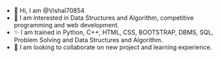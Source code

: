 - 👋 Hi, I am @Vishal70854
- 👀 I am interested in Data Structures and Algorithm, competitive programming and web development.
- ✨ I am trained in Python, C++, HTML, CSS, BOOTSTRAP, DBMS, SQL, Problem Solving and Data Structures and Algorithm.
- 💞️ I am looking to collaborate on new project and learning experience. 

<!---
Vishal70854/Vishal70854 is a ✨ special ✨ repository because its `README.md` (this file) appears on your GitHub profile.
You can click the Preview link to take a look at your changes.
--->
